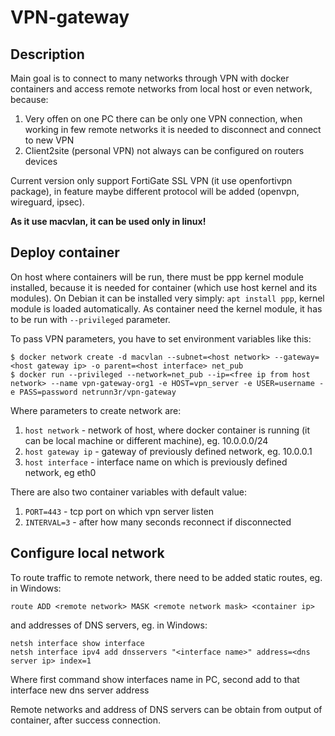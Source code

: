# VPN-gateway
## Description
Main goal is to connect to many networks through VPN with docker containers and access remote networks from local host or even network, because:
1. Very offen on one PC there can be only one VPN connection, when working in few remote networks it is needed to disconnect and connect to new VPN
2. Client2site (personal VPN) not always can be configured on routers devices

Current version only support FortiGate SSL VPN (it use openfortivpn package), in feature maybe different protocol will be added (openvpn, wireguard, ipsec).

**As it use macvlan, it can be used only in linux!**

## Deploy container
On host where containers will be run, there must be ppp kernel module installed, because it is needed for container (which use host kernel and its modules). On Debian it can be installed very simply: `apt install ppp`, kernel module is loaded automatically. As container need the kernel module, it has to be run with `--privileged` parameter.

To pass VPN parameters, you have to set environment variables like this:
```console
$ docker network create -d macvlan --subnet=<host network> --gateway=<host gateway ip> -o parent=<host interface> net_pub
$ docker run --privileged --network=net_pub --ip=<free ip from host network> --name vpn-gateway-org1 -e HOST=vpn_server -e USER=username -e PASS=password netrunn3r/vpn-gateway
```
Where parameters to create network are:
1. `host network` - network of host, where docker container is running (it can be local machine or different machine), eg. 10.0.0.0/24
2. `host gateway ip` - gateway of previously defined network, eg. 10.0.0.1
3. `host interface` - interface name on which is previously defined network, eg eth0

There are also two container variables with default value:
1. `PORT=443` - tcp port on which vpn server listen
2. `INTERVAL=3` - after how many seconds reconnect if disconnected

## Configure local network
To route traffic to remote network, there need to be added static routes, eg. in Windows:
```console
route ADD <remote network> MASK <remote network mask> <container ip>
```
and addresses of DNS servers, eg. in Windows:
```console
netsh interface show interface
netsh interface ipv4 add dnsservers "<interface name>" address=<dns server ip> index=1
```
Where first command show interfaces name in PC, second add to that interface new dns server address

Remote networks and address of DNS servers can be obtain from output of container, after success connection.